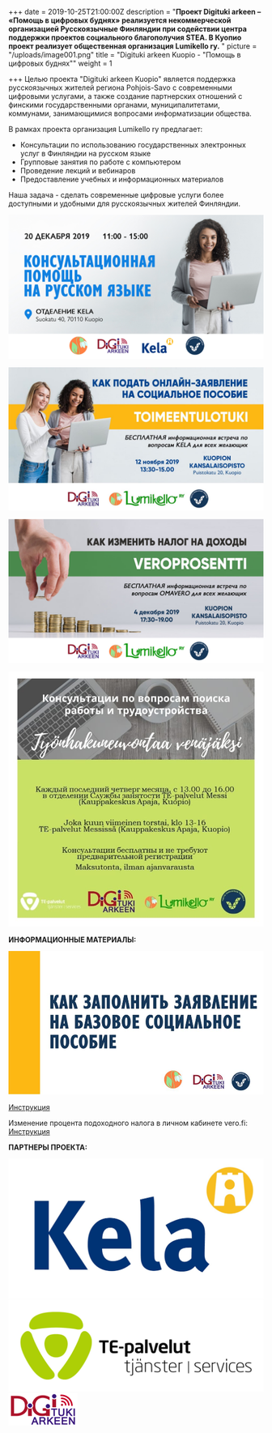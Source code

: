 +++
date = 2019-10-25T21:00:00Z
description = "**Проект Digituki arkeen – «Помощь в цифровых буднях» реализуется некоммерческой организацией Русскоязычные Финляндии при содействии центра поддержки проектов социального благополучия STEA. В Куопио проект реализует общественная организация Lumikello ry.** "
picture = "/uploads/image001.png"
title = "Digituki arkeen Kuopio - \"Помощь в цифровых буднях\""
weight = 1

+++
Целью проекта "Digituki arkeen Kuopio" является поддержка русскоязычных жителей региона Pohjois-Savo с современными цифровыми услугами, а также создание партнерских отношений с финскими государственными органами, муниципалитетами, коммунами, занимающимися вопросами информатизации общества.

В рамках проекта организация Lumikello ry предлагает:

* Консультации по использованию государственных электронных услуг в Финляндии на русском языке
* Групповые занятия по работе с компьютером
* Проведение лекций и вебинаров
* Предоставление учебных и информационных материалов

Наша задача - сделать современные цифровые услуги более доступными и удобными для русскоязычных жителей Финляндии.

![](/uploads/Digineuvonta_Kela_Kuopio.jpg)

![](/uploads/75349205_2555892447834362_4708814715256569856_o.jpg)

![](/uploads/76684071_2562644203825853_6251053775222472704_o.jpg)

![](/uploads/77420029_2593306144092992_2035711054016675840_n.jpg)

**ИНФОРМАЦИОННЫЕ МАТЕРИАЛЫ:**

![](/uploads/76782738_2593308467426093_5788265676074385408_o.jpg)

[Инструкция](https://drive.google.com/file/d/1lTfrKbBOZjbTZCHhiRU4vnRGTFFRrjxc/view?usp=sharing)

Изменение процента подоходного налога в личном кабинете vero.fi: [Инструкция](https://drive.google.com/file/d/1Fymbm_CxNXc4vZM6ZVyC_ev2bBQhDw4m/view?usp=sharing)

**ПАРТНЕРЫ ПРОЕКТА:**

![](/uploads/Kela-logo.jpg)![](/uploads/TE_palvelut_uusi.jpg)![](/uploads/image001.png)
